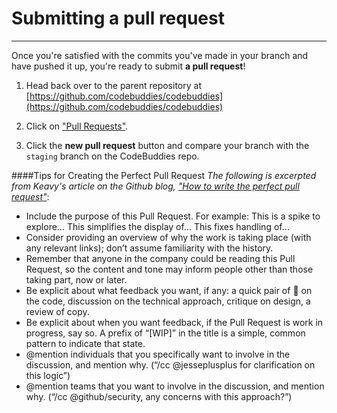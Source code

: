 # Submitting a pull request
----

Once you're satisfied with the commits you've made in your branch and have pushed it up, you're ready to submit **a pull request**!

1. Head back over to the parent repository at [https://github.com/codebuddies/codebuddies](https://github.com/codebuddies/codebuddies)
2. Click on ["Pull Requests"](https://github.com/codebuddies/codebuddies/pulls).

3. Click the **new pull request** button and compare your branch with the `staging` branch on the CodeBuddies repo.

####Tips for Creating the Perfect Pull Request
*The following is excerpted from Keavy's article on the Github blog, ["How to write the perfect pull request"](https://github.com/blog/1943-how-to-write-the-perfect-pull-request)*:
- Include the purpose of this Pull Request. For example: This is a spike to explore… This simplifies the display of… This fixes handling of…
- Consider providing an overview of why the work is taking place (with any relevant links); don’t assume familiarity with the history.
- Remember that anyone in the company could be reading this Pull Request, so the content and tone may inform people other than those taking part, now or later.
- Be explicit about what feedback you want, if any: a quick pair of :eyes: on the code, discussion on the technical approach, critique on design, a review of copy.
- Be explicit about when you want feedback, if the Pull Request is work in progress, say so. A prefix of “[WIP]” in the title is a simple, common pattern to indicate that state.
- @mention individuals that you specifically want to involve in the discussion, and mention why. (“/cc @jesseplusplus for clarification on this logic”)
- @mention teams that you want to involve in the discussion, and mention why. (“/cc @github/security, any concerns with this approach?”)
